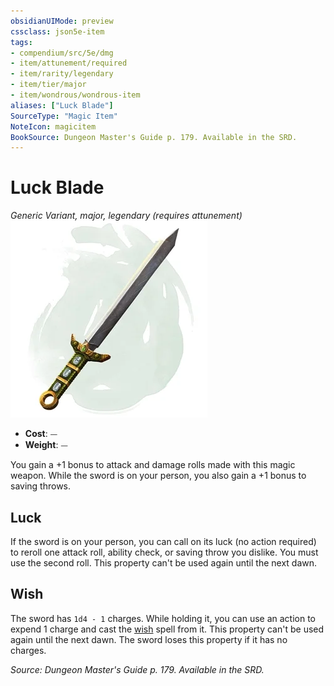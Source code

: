 ```yaml
---
obsidianUIMode: preview
cssclass: json5e-item
tags:
- compendium/src/5e/dmg
- item/attunement/required
- item/rarity/legendary
- item/tier/major
- item/wondrous/wondrous-item
aliases: ["Luck Blade"]
SourceType: "Magic Item"
NoteIcon: magicitem
BookSource: Dungeon Master's Guide p. 179. Available in the SRD.
---
```

# Luck Blade
*Generic Variant, major, legendary (requires attunement)*  
![](https://raw.githubusercontent.com/5etools-mirror-2/5etools-img/main/items/DMG/Luck%20Blade.webp#right)  

- **Cost**: ⏤
- **Weight**: ⏤

You gain a +1 bonus to attack and damage rolls made with this magic weapon. While the sword is on your person, you also gain a +1 bonus to saving throws.

## Luck

If the sword is on your person, you can call on its luck (no action required) to reroll one attack roll, ability check, or saving throw you dislike. You must use the second roll. This property can't be used again until the next dawn.

## Wish

The sword has `1d4 - 1` charges. While holding it, you can use an action to expend 1 charge and cast the [wish](/2-Mechanics/CLI/spells/wish.md) spell from it. This property can't be used again until the next dawn. The sword loses this property if it has no charges.

*Source: Dungeon Master's Guide p. 179. Available in the SRD.*